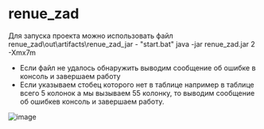 # renue_zad
Для запуска проекта можно использовать файл renue_zad\out\artifacts\renue_zad_jar - "start.bat"
java -jar renue_zad.jar 2 -Xmx7m

- Если файл не удалось обнаружить выводим сообщение об ошибке в консоль и завершаем работу
- Если указываем стобец которого нет в таблице например в таблице всего 5 колонок а мы вызываем 55 колонку, то 
выводим сообщение об ошибкев консоль и завершаем работу.

![image](https://user-images.githubusercontent.com/61544738/224364317-c58eb6ac-64ea-438d-8850-bef49a5148a1.png)
